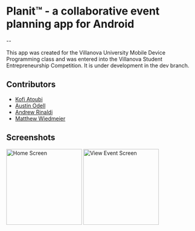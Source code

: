 # Planit&trade; - a collaborative event planning app for Android

--

This app was created for the Villanova University Mobile Device Programming class and was entered into the Villanova Student Entrepreneurship Competition.  It is under development in the dev branch.

## Contributors
*   [Kofi Atoubi](https://github.com/kofiatoubi)
*	[Austin Odell](https://github.com/austinodell)
*	[Andrew Rinaldi](https://github.com/andrewrinaldi)
*	[Matthew Wiedmeier](https://github.com/mw)

## Screenshots
<img src="http://planit.odell.cc/screenshots/home.png" alt="Home Screen" style="width:200px">
<img src="http://planit.odell.cc/screenshots/viewevent.png" alt="View Event Screen" style="width:200px">
